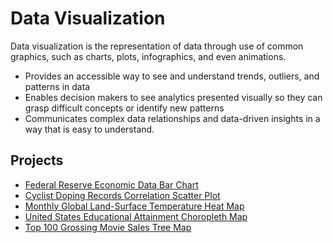 # Data Visualization
Data visualization is the representation of data through use of common graphics, such as charts, plots, infographics, and even animations.
- Provides an accessible way to see and understand trends, outliers, and patterns in data
- Enables decision makers to see analytics presented visually so they can grasp difficult concepts or identify new patterns
- Communicates complex data relationships and data-driven insights in a way that is easy to understand.

## Projects
- [Federal Reserve Economic Data  Bar Chart](https://codepen.io/Twoogy/pen/JjaEaLB)
- [Cyclist Doping Records Correlation Scatter Plot](https://codepen.io/Twoogy/pen/PodWdBw)
- [Monthly Global Land-Surface Temperature Heat Map](https://codepen.io/Twoogy/pen/QWVdVVG)
- [United States Educational Attainment Choropleth Map](https://codepen.io/Twoogy/pen/qBMRMLQ)
- [Top 100 Grossing Movie Sales Tree Map](https://codepen.io/Twoogy/pen/VwGPRQM)
